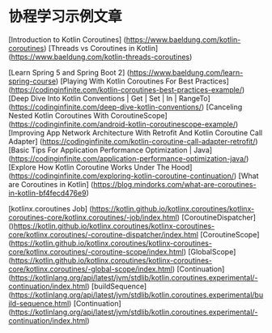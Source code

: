 #   协程学习示例文章
[Introduction to Kotlin Coroutines] (https://www.baeldung.com/kotlin-coroutines)
[Threads vs Coroutines in Kotlin] (https://www.baeldung.com/kotlin-threads-coroutines)



[Learn Spring 5 and Spring Boot 2] (https://www.baeldung.com/learn-spring-course)
[Playing With Kotlin Coroutines For Best Practices] (https://codinginfinite.com/kotlin-coroutines-best-practices-example/)
[Deep Dive Into Kotlin Conventions | Get | Set | In | RangeTo] (https://codinginfinite.com/deep-dive-kotlin-conventions/)
[Canceling Nested Kotlin Coroutines With CoroutineScope] (https://codinginfinite.com/android-kotlin-coroutinescope-example/)
[Improving App Network Architecture With Retrofit And Kotlin Coroutine Call Adapter] (https://codinginfinite.com/kotlin-coroutine-call-adapter-retrofit/)
[Basic Tips For Application Performance Optimization | Java] (https://codinginfinite.com/application-performance-optimization-java/)
[Explore How Kotlin Coroutine Works Under The Hood] (https://codinginfinite.com/exploring-kotlin-coroutine-continuation/)
[What are Coroutines in Kotlin] (https://blog.mindorks.com/what-are-coroutines-in-kotlin-bf4fecd476e9)






[kotlinx.coroutines Job] (https://kotlin.github.io/kotlinx.coroutines/kotlinx-coroutines-core/kotlinx.coroutines/-job/index.html)
[CoroutineDispatcher] ()https://kotlin.github.io/kotlinx.coroutines/kotlinx-coroutines-core/kotlinx.coroutines/-coroutine-dispatcher/index.html
[CoroutineScope] (https://kotlin.github.io/kotlinx.coroutines/kotlinx-coroutines-core/kotlinx.coroutines/-coroutine-scope/index.html)
[GlobalScope] (https://kotlin.github.io/kotlinx.coroutines/kotlinx-coroutines-core/kotlinx.coroutines/-global-scope/index.html)
[Continuation] (https://kotlinlang.org/api/latest/jvm/stdlib/kotlin.coroutines.experimental/-continuation/index.html)
[buildSequence] (https://kotlinlang.org/api/latest/jvm/stdlib/kotlin.coroutines.experimental/build-sequence.html)
[Continuation] (https://kotlinlang.org/api/latest/jvm/stdlib/kotlin.coroutines.experimental/-continuation/index.html)


